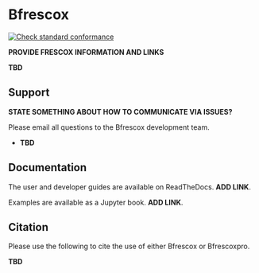 # Bfrescox

[![Check standard conformance](https://github.com/bandframework/Bfrescox/actions/workflows/check_standards.yml/badge.svg?branch=main)](https://github.com/bandframework/Bfrescox/actions/workflows/check_standards.yml)

__PROVIDE FRESCOX INFORMATION AND LINKS__

__TBD__

## Support

__STATE SOMETHING ABOUT HOW TO COMMUNICATE VIA ISSUES?__

Please email all questions to the Bfrescox development team.

* __TBD__

## Documentation

The user and developer guides are available on ReadTheDocs.  __ADD LINK__.

Examples are available as a Jupyter book.  __ADD LINK__.

## Citation

Please use the following to cite the use of either Bfrescox or Bfrescoxpro.

__TBD__
